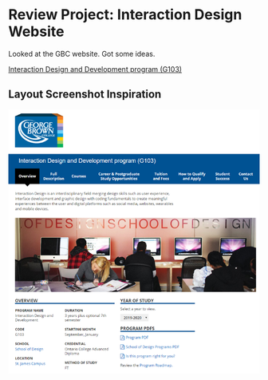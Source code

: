 # Review Project: Interaction Design Website
Looked at the GBC website. Got some ideas.

[Interaction Design and Development program (G103)](https://www.georgebrown.ca/programs/interaction-design-and-development-program-g103/)

## Layout Screenshot Inspiration

![GBC Screenshot](img/gbc-screenshot.png?raw=true "GBC Screenshot")
